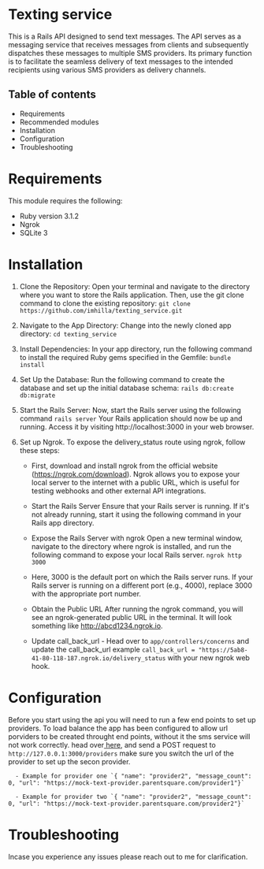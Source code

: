 # Texting service

This is a Rails API designed to send text messages. The API serves as a messaging service that receives messages from clients and subsequently dispatches these messages to multiple SMS providers. Its primary function is to facilitate the seamless delivery of text messages to the intended recipients using various SMS providers as delivery channels.

## Table of contents

- Requirements
- Recommended modules
- Installation
- Configuration
- Troubleshooting

# Requirements

This module requires the following:

- Ruby version 3.1.2
- Ngrok
- SQLite 3

# Installation

1. Clone the Repository: Open your terminal and navigate to the directory where you want to store the Rails application. Then, use the git clone command to clone the existing repository: `git clone https://github.com/imhilla/texting_service.git`

2. Navigate to the App Directory: Change into the newly cloned app directory: `cd texting_service`
3. Install Dependencies: In your app directory, run the following command to install the required Ruby gems specified in the Gemfile: `bundle install`
4. Set Up the Database: Run the following command to create the database and set up the initial database schema:
   `rails db:create db:migrate`
5. Start the Rails Server: Now, start the Rails server using the following command `rails server` Your Rails application should now be up and running. Access it by visiting http://localhost:3000 in your web browser.

6. Set up Ngrok. To expose the delivery_status route using ngrok, follow these steps:

   - First, download and install ngrok from the official website (https://ngrok.com/download). Ngrok allows you to expose your local server to the internet with a public URL, which is useful for testing webhooks and other external API integrations.
   - Start the Rails Server
     Ensure that your Rails server is running. If it's not already running, start it using the following command in your Rails app directory.
   - Expose the Rails Server with ngrok
     Open a new terminal window, navigate to the directory where ngrok is installed, and run the following command to expose your local Rails server. `ngrok http 3000`

   - Here, 3000 is the default port on which the Rails server runs. If your Rails server is running on a different port (e.g., 4000), replace 3000 with the appropriate port number.
   - Obtain the Public URL
     After running the ngrok command, you will see an ngrok-generated public URL in the terminal. It will look something like http://abcd1234.ngrok.io.
   - Update call_back_url - Head over to `app/controllers/concerns` and update the call_back_url example `call_back_url = "https://5ab8-41-80-118-187.ngrok.io/delivery_status` with your new ngrok web hook.

# Configuration

Before you start using the api you will need to run a few end points to set up providers. To load balance
the app has been configured to allow url porviders to be created throught end points, without it the sms service will not work correctly. head over<a href="https://crimson-moon-436442.postman.co/workspace/My-Workspace~e24b807c-503a-4cb0-8ce6-3e1c28b8e1eb/collection/13004566-87d5e060-ebcd-4538-b266-a0c2e5c6e4f9?action=share&creator=13004566"> here</a>, and send a POST request to `http://127.0.0.1:3000/providers` make sure you switch the url of the provider to set up the secon provider.

      - Example for provider one `{ "name": "provider2", "message_count": 0, "url": "https://mock-text-provider.parentsquare.com/provider1"}`

      - Example for provider two `{ "name": "provider2", "message_count": 0, "url": "https://mock-text-provider.parentsquare.com/provider2"}`

# Troubleshooting

Incase you experience any issues please reach out to me for clarification.
